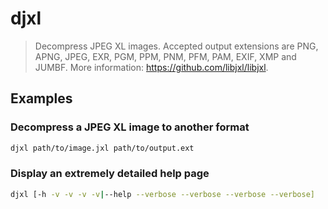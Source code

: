 # djxl

> Decompress JPEG XL images. Accepted output extensions are PNG, APNG, JPEG, EXR, PGM, PPM, PNM, PFM, PAM, EXIF, XMP and JUMBF. More information: <https://github.com/libjxl/libjxl>.

## Examples

### Decompress a JPEG XL image to another format

```bash
djxl path/to/image.jxl path/to/output.ext
```

### Display an extremely detailed help page

```bash
djxl [-h -v -v -v -v|--help --verbose --verbose --verbose --verbose]
```
